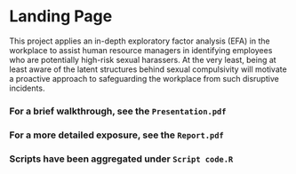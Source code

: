# Landing Page
This project applies an in-depth exploratory factor analysis (EFA) in the workplace to assist human resource managers in identifying employees who are potentially high-risk sexual harassers. At the very least, being at least aware of the latent structures behind sexual compulsivity will motivate a proactive approach to safeguarding the workplace from such disruptive incidents.

### For a brief walkthrough, see the `Presentation.pdf`

### For a more detailed exposure, see the `Report.pdf`

### Scripts have been aggregated under `Script code.R` 
